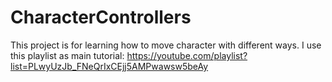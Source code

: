 # CharacterControllers
This project is for learning how to move character with different ways.
I use this playlist as main tutorial:
https://youtube.com/playlist?list=PLwyUzJb_FNeQrIxCEjj5AMPwawsw5beAy